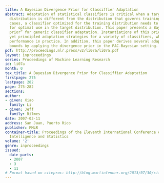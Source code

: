 ```yaml
---
title: A Bayesian Divergence Prior for Classiffier Adaptation
abstract: Adaptation of statistical classifiers is critical when a target (or testing)
  distribution is different from the distribution that governs training data. In such
  cases, a classifier optimized for the training distribution needs to be adapted
  for optimal use in the target distribution. This paper presents a Bayesian “divergence
  prior” for generic classifier adaptation. Instantiations of this prior lead to simple
  yet principled adaptation strategies for a variety of classifiers, which yield superior
  performance in practice. In addition, this paper derives several adaptation error
  bounds by applying the divergence prior in the PAC-Bayesian setting.
pdf: http://proceedings.mlr.press/v2/li07a/li07a.pdf
layout: inproceedings
series: Proceedings of Machine Learning Research
id: li07a
month: 0
tex_title: A Bayesian Divergence Prior for Classiffier Adaptation
firstpage: 275
lastpage: 282
page: 275-282
sections: 
author:
- given: Xiao
  family: Li
- given: Jeff
  family: Bilmes
date: 2007-03-11
address: San Juan, Puerto Rico
publisher: PMLR
container-title: Proceedings of the Eleventh International Conference on Artificial
  Intelligence and Statistics
volume: '2'
genre: inproceedings
issued:
  date-parts:
  - 2007
  - 3
  - 11
# Format based on citeproc: http://blog.martinfenner.org/2013/07/30/citeproc-yaml-for-bibliographies/
---
```


